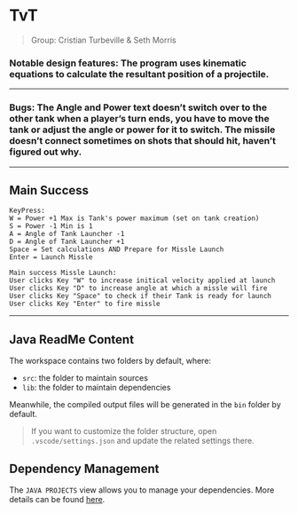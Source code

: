 # TvT
> Group: Cristian Turbeville & Seth Morris

### Notable design features: The program uses kinematic equations to calculate the resultant position of a projectile.
---
### Bugs: The Angle and Power text doesn’t switch over to the other tank when a player’s turn ends, you have to move the tank or adjust the angle or power for it to switch. The missile doesn’t connect sometimes on shots that should hit, haven’t figured out why.
---

## Main Success

```
KeyPress:
W = Power +1 Max is Tank's power maximum (set on tank creation)
S = Power -1 Min is 1
A = Angle of Tank Launcher -1
D = Angle of Tank Launcher +1
Space = Set calculations AND Prepare for Missle Launch
Enter = Launch Missle

Main success Missle Launch:
User clicks Key "W" to increase initical velocity applied at launch
User clicks Key "D" to increase angle at which a missle will fire
User clicks Key "Space" to check if their Tank is ready for launch
User clicks Key "Enter" to fire missle
```
---

## Java ReadMe Content

The workspace contains two folders by default, where:

- `src`: the folder to maintain sources
- `lib`: the folder to maintain dependencies

Meanwhile, the compiled output files will be generated in the `bin` folder by default.

> If you want to customize the folder structure, open `.vscode/settings.json` and update the related settings there.

## Dependency Management

The `JAVA PROJECTS` view allows you to manage your dependencies. More details can be found [here](https://github.com/microsoft/vscode-java-dependency#manage-dependencies).

